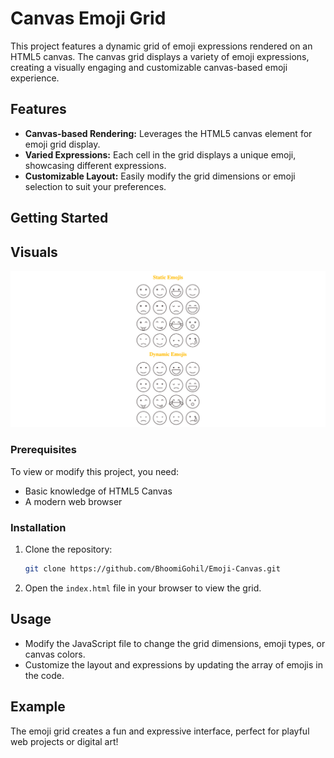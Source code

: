 # Canvas Emoji Grid

This project features a dynamic grid of emoji expressions rendered on an HTML5 canvas. The canvas grid displays a variety of emoji expressions, creating a visually engaging and customizable canvas-based emoji experience.

## Features

- **Canvas-based Rendering:** Leverages the HTML5 canvas element for emoji grid display.
- **Varied Expressions:** Each cell in the grid displays a unique emoji, showcasing different expressions.
- **Customizable Layout:** Easily modify the grid dimensions or emoji selection to suit your preferences.

## Getting Started

## Visuals

![Index](Index.png)

### Prerequisites

To view or modify this project, you need:

- Basic knowledge of HTML5 Canvas
- A modern web browser

### Installation

1. Clone the repository:

   ```bash
   git clone https://github.com/BhoomiGohil/Emoji-Canvas.git
   ```

2. Open the `index.html` file in your browser to view the grid.

## Usage

- Modify the JavaScript file to change the grid dimensions, emoji types, or canvas colors.
- Customize the layout and expressions by updating the array of emojis in the code.

## Example

The emoji grid creates a fun and expressive interface, perfect for playful web projects or digital art!
